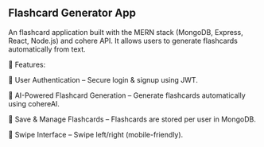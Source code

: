## Flashcard Generator App

An  flashcard application built with the MERN stack (MongoDB, Express, React, Node.js) and  cohere API.
It allows users to generate flashcards automatically from text.

🚀 Features:

🔐 User Authentication – Secure login & signup using JWT.

🧩 AI-Powered Flashcard Generation – Generate flashcards automatically using cohereAI.

💾 Save & Manage Flashcards – Flashcards are stored per user in MongoDB.

📱 Swipe Interface – Swipe left/right  (mobile-friendly).
